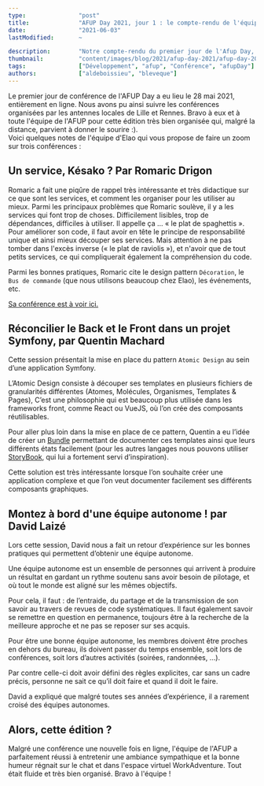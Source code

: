 ```yaml
---
type:               "post"
title:              "AFUP Day 2021, jour 1 : le compte-rendu de l'équipe"
date:               "2021-06-03"
lastModified:       ~

description:        "Notre compte-rendu du premier jour de l'Afup Day, édition 2021, à distance !"
thumbnail:          "content/images/blog/2021/afup-day-2021/afup-day-2021.png"
tags:               ["Développement", "afup", "Conférence", "afupDay"]
authors:            ["aldeboissieu", "bleveque"]
---
```


Le premier jour de conférence de l'AFUP Day a eu lieu le 28 mai 2021, entièrement en ligne. Nous avons pu ainsi suivre les conférences organisées par les antennes locales de Lille et Rennes. Bravo à eux et à toute l'équipe de l'AFUP pour cette édition très bien organisée qui, malgré la distance, parvient à donner le sourire :).  
Voici quelques notes de l'équipe d'Elao qui vous propose de faire un zoom sur trois conférences :

## Un service, Késako ? Par Romaric Drigon

Romaric a fait une piqûre de rappel très intéressante et très didactique sur ce que sont les services, et comment les organiser pour les utiliser au mieux. Parmi les principaux problèmes que Romaric soulève, il y a les services qui font trop de choses. Difficilement lisibles, trop de dépendances, difficiles à utiliser. Il appelle ça ... « le plat de spaghettis ». Pour améliorer son code, il faut avoir en tête le principe de responsabilité unique et ainsi mieux découper ses services. Mais attention à ne pas tomber dans l'excès inverse (« le plat de raviolis »), et n'avoir que de tout petits services, ce qui compliquerait également la compréhension du code. 

Parmi les bonnes pratiques, Romaric cite le design pattern `Décoration`, le `Bus de commande` (que nous utilisons beaucoup chez Elao), les événements, etc. 

[Sa conférence est à voir ici.](https://speakerdeck.com/romaricdrigon/un-service-kezako)

## Réconcilier le Back et le Front dans un projet Symfony, par Quentin Machard

Cette session présentait la mise en place du pattern `Atomic Design` au sein d’une application Symfony.

L’Atomic Design consiste à découper ses templates en plusieurs fichiers de granularités différentes (Atomes, Molécules, Organismes, Templates & Pages), C’est une philosophie qui est beaucoup plus utilisée dans les frameworks front, comme React ou VueJS, où l’on crée des composants réutilisables.

Pour aller plus loin dans la mise en place de ce pattern, Quentin a eu l’idée de créer un [Bundle](https://github.com/qmachard/atomic-design-bundle) permettant de documenter ces templates ainsi que leurs différents états facilement (pour les autres langages nous pouvons utiliser [StoryBook](https://storybook.js.org/), qui lui a fortement servi d’inspiration).

Cette solution est très intéressante lorsque l’on souhaite créer une application complexe et que l’on veut documenter facilement ses différents composants graphiques.

## Montez à bord d'une équipe autonome ! par David Laizé

Lors cette session, David nous a fait un retour d’expérience sur les bonnes pratiques qui permettent d’obtenir une équipe autonome.

Une équipe autonome est un ensemble de personnes qui arrivent à produire un résultat en gardant un rythme soutenu sans avoir besoin de pilotage, et où tout le monde est aligné sur les mêmes objectifs.

Pour cela, il faut : de l’entraide, du partage et de la transmission de son savoir au travers de revues de code systématiques. Il faut également savoir se remettre en question en permanence, toujours être à la recherche de la meilleure approche et ne pas se reposer sur ses acquis.

Pour être une bonne équipe autonome, les membres doivent être proches en dehors du bureau, ils doivent passer du temps ensemble, soit lors de conférences, soit lors d’autres activités (soirées, randonnées, …).

Par contre celle-ci doit avoir défini des règles explicites, car sans un cadre précis, personne ne sait ce qu’il doit faire et quand il doit le faire.

David a expliqué que malgré toutes ses années d’expérience, il a rarement croisé des équipes autonomes.

## Alors, cette édition ? 

Malgré une conférence une nouvelle fois en ligne, l'équipe de l'AFUP a parfaitement réussi à entretenir une ambiance sympathique et la bonne humeur régnait sur le chat et dans l'espace virtuel WorkAdventure. Tout était fluide et très bien organisé. Bravo à l'équipe !
